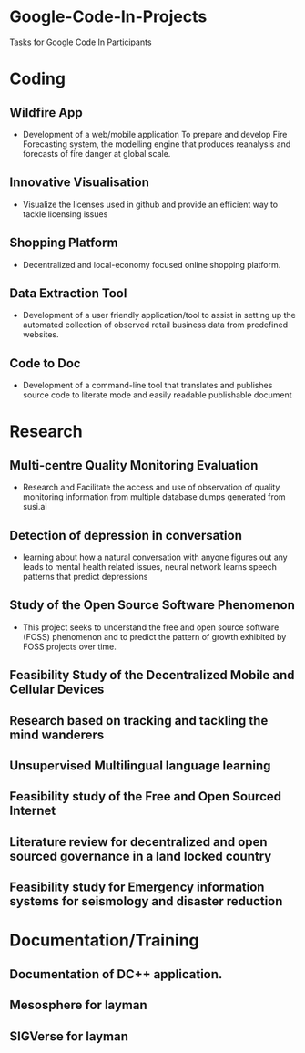 # Google-Code-In-Projects
Tasks for Google Code In Participants

# Coding

## Wildfire App
- Development of a web/mobile application
To prepare and develop Fire Forecasting system, the modelling engine that produces reanalysis and forecasts of fire danger at global scale. 

## Innovative Visualisation 
- Visualize the licenses used in github and provide an efficient way to tackle licensing issues

## Shopping Platform 
- Decentralized and local-economy focused online shopping platform.

## Data Extraction Tool
- Development of a user friendly application/tool to assist in setting up the automated collection of observed retail business data from predefined websites.

## Code to Doc
- Development of a command-line tool that translates and publishes source code to literate mode and easily readable publishable document

# Research

## Multi-centre Quality Monitoring Evaluation
- Research and Facilitate the access and use of observation of quality monitoring information from multiple database dumps generated from susi.ai

## Detection of depression in conversation
- learning about how a natural conversation with anyone figures out any leads to mental health related issues, neural network learns speech patterns that predict depressions

## Study of the Open Source Software Phenomenon
- This project seeks to understand the free and open source software (FOSS) phenomenon and to predict the pattern of growth exhibited by FOSS projects over time.

## Feasibility Study of the Decentralized Mobile and Cellular Devices

## Research based on tracking and tackling the mind wanderers 

## Unsupervised Multilingual language learning 

## Feasibility study of the Free and Open Sourced Internet 

## Literature review for decentralized and open sourced governance in a land locked country

## Feasibility study for Emergency information systems for seismology and disaster reduction

# Documentation/Training

## Documentation of DC++ application. 
## Mesosphere for layman
## SIGVerse for layman






 

